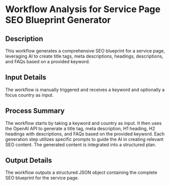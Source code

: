 # Workflow Analysis for Service Page SEO Blueprint Generator

## Description
This workflow generates a comprehensive SEO blueprint for a service page, leveraging AI to create title tags, meta descriptions, headings, descriptions, and FAQs based on a provided keyword.

## Input Details
The workflow is manually triggered and receives a keyword and optionally a focus country as input.

## Process Summary
The workflow starts by taking a keyword and country as input. It then uses the OpenAI API to generate a title tag, meta description, H1 heading, H2 headings with descriptions, and FAQs based on the provided keyword. Each generation step utilizes specific prompts to guide the AI in creating relevant SEO content. The generated content is integrated into a structured plan.

## Output Details
The workflow outputs a structured JSON object containing the complete SEO blueprint for the service page.

